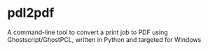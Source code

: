 # pdl2pdf
A command-line tool to convert a print job to PDF using Ghostscript/GhostPCL, written in Python and targeted for Windows

